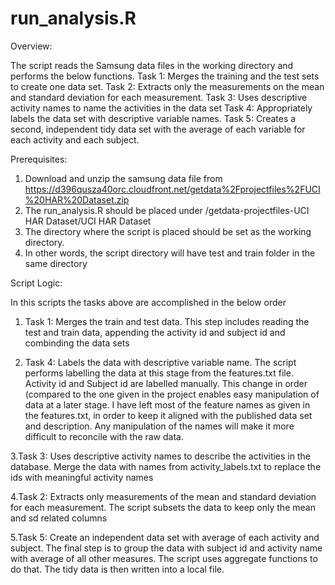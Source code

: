 run_analysis.R
====================================

Overview:

The script reads the Samsung data files in the working directory and performs the below functions.
Task 1: Merges the training and the test sets to create one data set.
Task 2: Extracts only the measurements on the mean and standard deviation for each measurement. 
Task 3: Uses descriptive activity names to name the activities in the data set
Task 4: Appropriately labels the data set with descriptive variable names. 
Task 5: Creates a second, independent tidy data set with the average of each variable for each activity and each subject.

Prerequisites:

1. Download and unzip the samsung data file from https://d396qusza40orc.cloudfront.net/getdata%2Fprojectfiles%2FUCI%20HAR%20Dataset.zip 
2. The run_analysis.R should be placed under <unzip dir>/getdata-projectfiles-UCI HAR Dataset/UCI HAR Dataset 
3. The directory where the script is placed should be set as the working directory.
4. In other words, the script directory will have test and train folder in the same directory

Script Logic:

In this scripts the tasks above are accomplished in the below order

1. Task 1: Merges the train and test data. This step includes reading the test and train data, appending the activity id and subject id and combinding the data sets

2. Task 4: Labels the data with descriptive variable name. The script performs labelling the data at this stage from the features.txt file. Activity id and Subject id are labelled manually. This change in order (compared to the one given in the project enables easy manipulation of data at a later stage. I have left most of the feature names as given in the features.txt, in order to keep it aligned with the published data set and description. Any manipulation of the names will make it more difficult to reconcile with the raw data.
   
3.Task 3: Uses descriptive activity names to describe the activities in the database. Merge the data with names from activity_labels.txt to replace the ids with meaningful activity names

4.Task 2: Extracts only measurements of the mean and standard deviation for each measurement. The script subsets the data to keep only the mean and sd related columns

5.Task 5: Create an independent data set with average of each activity and subject. The final step is to group the data with subject id and activity name with average of all other measures. The script uses aggregate functions to do that. The tidy data is then written into a local file.
   
